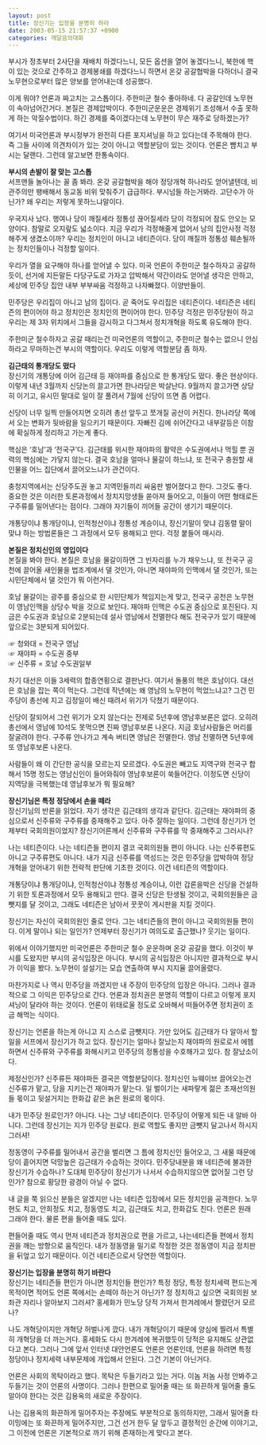 ```yaml
---
layout: post
title: 장신기는 입장을 분명히 하라
date: 2003-05-15 21:57:37 +0900
categories: 깨달음의대화
---
```

부시가 정초부터 2사단을 재배치 하겠다느니, 모든 옵션을 열어 놓겠다느니, 북한에 핵이 있는 것으로 간주하고 경제봉쇄를 하겠다느니 하면서 온갖 공갈협박을 다하더니 결국 노무현으로부터 많은 양보를 얻어내는데 성공했다. 

이게 뭐야? 언론과 짜고치는 고스톱이다. 주한미군 철수 좋아하네. 다 공갈인데 노무현이 속아넘어간거다. 본질은 경제압박이다. 주한미군운운은 경제위기 조성해서 수출 못하게 하는 악질수법이다. 하긴 경제를 죽이겠다는데 노무현이 무슨 재주로 당하겠는가? 

여기서 미국언론과 부시정부가 완전히 다른 포지셔닝을 하고 있다는데 주목해야 한다. 즉 그들 사이에 의견차이가 있는 것이 아니고 역할분담이 있는 것이다. 언론은 뺨치고 부시는 달랜다. 그런데 알고보면 한통속이다. 

**부시의 손발이 잘 맞는 고스톱**  
서프맨들 놀아나는 꼴 좀 봐라. 온갖 공갈협박을 해야 정당개혁 하나라도 얻어낼텐데, 비관주의만 팽배해서 동교동 비위 맞춰주기 급급하다. 부시넘들 하는거봐라. 고단수가 아닌가? 왜 우리는 저렇게 못하느냐말이다. 

우국지사 났다. 행여나 당이 깨질세라 정통성 끊어질세라 당이 걱정되어 잠도 안오는 모양이다. 참말로 오지랖도 넓소이다. 지금 우리가 걱정해줄게 없어서 남의 집안사정 걱정해주게 생겼소이까? 우리는 정치인이 아니고 네티즌이다. 당이 깨질까 정통성 훼손될까는 정치인들이나 걱정할 일이다. 

우리가 열을 요구해야 하나를 얻어낼 수 있다. 미국 언론이 주한미군 철수하자고 공갈하듯이, 선거에 지든말든 다당구도로 가자고 압박해서 약간이라도 얻어낼 생각은 안하고, 세상에 민주당 집안 내부 부부싸움 걱정하고 나자빠졌다. 이양반들이.

민주당은 우리집이 아니고 남의 집이다. 곧 죽어도 우리집은 네티즌이다. 네티즌은 네티즌의 편이어야 하고 정치인은 정치인의 편이어야 한다. 민주당 걱정은 민주당원이 하고 우리는 제 3자 위치에서 그들을 감시하고 다그쳐서 정치개혁을 하도록 유도해야 한다. 

주한미군 철수하자고 공갈 때리는건 미국언론의 역할이고, 주한미군 철수는 없으니 안심하라고 무마하는건 부시의 역할이다. 우리도 이렇게 역할분담 좀 하자. 

**김근태의 통개당도 떴다**  
장신기의 개통당에 이어 김근태 등 재야파를 중심으로 한 통개당도 떴다. 좋은 현상이다. 이렇게 내년 3월까지 신당논의 끌고가면 한나라당은 박살난다. 9월까지 끌고가면 상당히 이기고, 유시민 말대로 일이 잘 풀려서 7월에 신당이 뜨면 좀 어렵다. 

신당이 너무 일찍 만들어지면 오히려 총선 앞두고 쪼개질 공산이 커진다. 한나라당 쪽에서 오는 변화가 뒷바람을 일으키기 때문이다. 자빠진 김에 쉬어간다고 내부갈등은 이참에 확실하게 정리하고 가는게 좋다. 

핵심은 ‘호남’과 ‘전국구’다. 김근태를 위시한 재야파의 활약은 수도권에서나 먹힐 뿐 권력의 핵심에는 가닿지 않는다. 결국 호남을 얼마나 물갈이 하느냐, 또 전국구 충원할 새인물을 어느 집단에서 끌어오느냐가 관건이다. 

충청지역에서는 신당주도권 놓고 지역민들끼리 싸움판 벌어졌다고 한다. 그것도 좋다. 중요한 것은 이러한 토론과정에서 정치지망생들 쏟아져 들어오고, 이들이 어떤 형태로든 구주류를 밀어낸다는 점이다. 그래야 자기들이 끼어들 공간이 생기기 때문이다. 

개통당이냐 통개당이냐, 인적청산이냐 정통성 계승이냐, 장신기말이 맞냐 김동렬 말이 맞냐 하는 방법론들은 그 과정에서 모두 용해되고 만다. 걱정 붙들어 매시라.

**본질은 정치신인의 영입이다**  
본질을 봐야 한다. 본질은 호남을 물갈이하면 그 빈자리를 누가 채우느냐, 또 전국구 공천에 끌어올 새인물을 법조계에서 댈 것인가, 아니면 재야파의 인맥에서 댈 것인가, 또는 시민단체에서 댈 것인가 뭐 이런거다. 

호남 물갈이는 광주를 중심으로 한 시민단체가 책임지는게 맞고, 전국구 공천은 노무현이 영남인맥을 상당수 박을 것으로 보인다. 재야파 인맥은 수도권 중심으로 포진된다. 지금은 수도권과 호남으로 2분되는데 설사 영남에서 전멸한다 해도 전국구가 있기 때문에 앞으로는 3분되게 되어있다.

☞ 청와대 = 전국구 영남  
☞ 재야파 = 수도권 중부  
☞ 신주류 = 호남 수도권일부

차기 대선은 이들 3세력의 합종연횡으로 결판난다. 여기서 돌풍의 핵은 호남이다. 대선은 호남을 잡는 쪽이 먹는다. 그런데 작년에는 왜 영남의 노무현이 먹었느냐고? 그건 민주당이 총선에 지고 김정일이 배신 때려서 위기가 닥쳤기 때문이다. 

신당이 잘되어서 그런 위기가 오지 않는다는 전제로 5년후에 영남후보론은 없다. 오히려 총선에서 영남에 10석도 못먹으면 진짜 영남후보론 나온다. 지금 호남사람들은 머리를 잘굴려야 한다. 구주류 안나가고 계속 버티면 영남은 전멸한다. 영남 전멸하면 5년후에 또 영남후보론 나온다. 

사람들이 왜 이 간단한 공식을 모르는지 모르겠다. 수도권은 빼고도 지역구와 전국구 합해서 15명 정도는 영남신인이 들어와줘야 영남후보론이 쑥들어간다. 이정도면 신당이 지역당을 극복했는데 영남후보가 뭐 필요해?

**장신기님은 특정 정당에서 손을 떼라**  
장신기님의 반론을 읽었다. 자기 생각은 김근태의 생각과 같단다. 김근태는 재야파의 중심으로서 신주류와 구주류를 중재해주고 있다. 아주 잘하는 일이다. 그런데 장신기가 언제부터 국회의원이었지? 장신기어른께서 신주류와 구주류를 막 중재해주고 그러시나?

나는 네티즌이다. 나는 네티즌들 편이지 결코 국회의원들 편이 아니다. 나는 신주류편도 아니고 구주류편도 아니다. 내가 지금 신주류를 역성드는 것은 민주당을 압박하여 정당개혁을 얻어내기 위한 전략적 판단에 기초한 것이다. 이건 네티즌의 역할이다. 

개통당이냐 통개당이냐, 인적청산이냐 정통성 계승이냐, 이런 갑론을박은 신당을 건설하기 위한 토론과정에서 모두 용해되고 만다. 결국 신당은 탄생될 것이고, 국회의원들은 금뺏지를 달 것이고, 그래도 네티즌은 남아서 꿋꿋이 게시판을 지킬 것이다.

장신기는 자신이 국회의원인 줄로 안다. 그는 네티즌들의 편이 아니고 국회의원들 편이다. 이게 말이나 되는 일인가? 언제부터 장신기가 여의도로 출근했나? 웃기는 일이다. 

위에서 이야기했지만 미국언론은 주한미군 철수 운운하며 온갖 공갈을 했다. 이것이 부시를 도왔지만 부시의 공식입장은 아니다. 부시의 공식입장은 아니지만 결과적으로 부시가 이익을 봤다. 노무현이 설설기는 모습 연출하여 부시 지지율 끌어올렸다. 

마찬가지로 나 역시 민주당을 까겠지만 내 주장이 민주당의 입장은 아니다. 그러나 결과적으로 그 이익은 민주당으로 간다. 언론과 정치권은 분명히 역할이 다르고 이렇게 포지셔닝이 달라야 하는 것이다. 언론이 위태로울 정도로 오바해서 떠들어주면 정치권이 조금 해먹는 식이다. 

장신기는 언론을 하는게 아니고 지 스스로 금뺏지다. 가만 있어도 김근태가 다 알아서 할 일을 서프에서 장신기가 하고 있다. 장신기는 얼마나 잘났는지 재야파의 원로로서 에헴하면서 신주류와 구주류를 화해시키고 민주당의 정통성을 수호해가고 있다. 참 잘났소이다. 

제정신인가? 신주류든 재야파든 결국은 역할분담이다. 정치신인 뉴웨이브 끌어오는건 신주류가 맡고, 당을 지키는건 재야파가 맡는다. 일 벌이기는 새파랗게 젊은 초재선의원들 몫이고 뒷설거지는 한화갑 같은 늙은 원로의 몫이다. 

내가 민주당 원로인가? 아니다. 나는 그냥 네티즌이다. 민주당이 어떻게 되든 내 알바 아니다. 그런데 장신기는 지가 민주당 원로다. 원로 역할도 좋지만 금뺏지 달고나서 하시지 그러셔!

정동영이 구주류를 밀어내서 공간을 벌리면 그 틈에 정치신인 들어오고, 그 새물 때문에 당이 흩어지면 덕망높은 김근태가 수습하는 것이다. 민주당내분을 왜 네티즌에 불과한 장신기가 수습하나? 도대체 민주당이 장신기가 나서서 수습하지않으면 없어질 그런 당인가? 참으로 황당한 광경이 아닐 수 없다. 

내 글을 쭉 읽으신 분들은 알겠지만 나는 네티즌 입장에서 모든 정치인을 공격한다. 노무현도 치고, 안희정도 치고, 정동영도 치고, 김근태도 치고, 한화갑도 친다. 언론은 원래 그래야 한다. 물론 편을 들어줄 때도 있다. 

편들어줄 때도 역시 먼저 네티즌과 정치권으로 편을 가르고, 나는네티즌들 편에서 정치권을 깨는 방향으로 움직인다. 내가 정동영을 밀기로 작정한 것은 정동영이 지금 정치판을 뒤엎고 있기 때문이다. 이건 네티즌으로서 당연한 역할이다. 

**장신기는 입장을 분명히 하기 바란다**  
장신기는 네티즌들 편인가 아니면 정치인들 편인가? 특정 정당, 특정 정치세력 편드는게 목적이면 적어도 언론 쪽에서는 손떼야 하는거 아닌가? 정 정치하고 싶으면 국회의원 보좌관 자리나 알아보지 그러셔? 홍세화가 민노당 당적 가져서 한겨레에서 짤렸던거 모르나? 

나도 개혁당이지만 개혁당 허벌나게 깠다. 내가 개혁당이기 때문에 양심에 찔려서 특별히 개혁당을 더 까는거다. 홍세화도 다시 한겨레에 복귀했듯이 당적은 유지해도 상관없다고 본다. 그러나 그에 앞서 인터넷 대안언론도 언론은 언론인데, 언론을 하려면 특정 정당이나 정치세력 내부문제에 개입해서 안된다. 그건 기본이 아닌거다.

언론은 사회의 목탁이라고 했다. 목탁은 두들기라고 있는 거다. 이놈 저놈 사정 안봐주고 두들기는 것이 언론의 사명이다. 그러나 한편으로 밀어줄 때는 또 화끈하게 밀어줄 줄도 알아야 한다는 것은 김용옥의 새로운 주장이다. 

나는 김용옥의 화끈하게 밀어주자는 주장에도 부분적으로 동의하지만, 그래서 밀어줄 타이밍에는 또 화끈하게 밀어주지만, 그건 선거 한두 달 앞두고 결정적인 순간에 이야기고, 그 이전에 언론은 기본적으로 까기 위해 존재하는게 맞다고 본다.